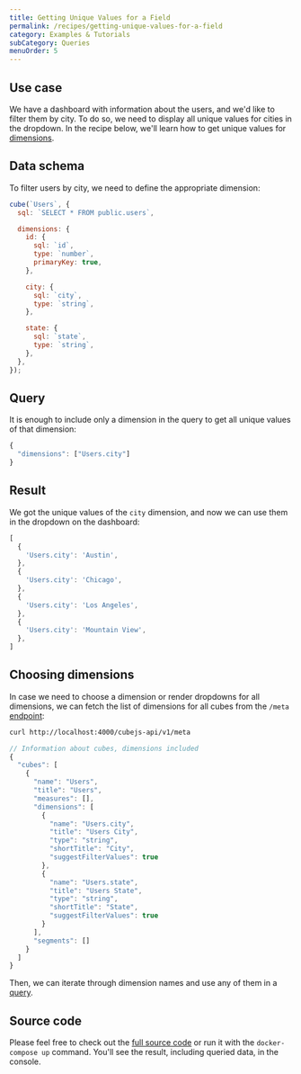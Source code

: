 ```yaml
---
title: Getting Unique Values for a Field
permalink: /recipes/getting-unique-values-for-a-field
category: Examples & Tutorials
subCategory: Queries
menuOrder: 5
---
```


## Use case

We have a dashboard with information about the users, and we'd like to filter
them by city. To do so, we need to display all unique values for cities in
the dropdown. In the recipe below, we'll learn how to get unique values for
[dimensions](https://cube.dev/docs/schema/reference/dimensions).

## Data schema

To filter users by city, we need to define the appropriate dimension:

```javascript
cube(`Users`, {
  sql: `SELECT * FROM public.users`,

  dimensions: {
    id: {
      sql: `id`,
      type: `number`,
      primaryKey: true,
    },

    city: {
      sql: `city`,
      type: `string`,
    },

    state: {
      sql: `state`,
      type: `string`,
    },
  },
});
```

## Query

It is enough to include only a dimension in the query to get all unique values
of that dimension:

```javascript
{
  "dimensions": ["Users.city"]
}
```

## Result

We got the unique values of the `city` dimension, and now we can use them in the
dropdown on the dashboard:

```javascript
[
  {
    'Users.city': 'Austin',
  },
  {
    'Users.city': 'Chicago',
  },
  {
    'Users.city': 'Los Angeles',
  },
  {
    'Users.city': 'Mountain View',
  },
]
```

## Choosing dimensions

In case we need to choose a dimension or render dropdowns for all dimensions,
we can fetch the list of dimensions for all cubes from the `/meta` 
[endpoint](https://cube.dev/docs/rest-api#api-reference-v-1-meta):

```bash
curl http://localhost:4000/cubejs-api/v1/meta
```

```javascript
// Information about cubes, dimensions included
{
  "cubes": [
    {
      "name": "Users",
      "title": "Users",
      "measures": [],
      "dimensions": [
        {
          "name": "Users.city",
          "title": "Users City",
          "type": "string",
          "shortTitle": "City",
          "suggestFilterValues": true
        },
        {
          "name": "Users.state",
          "title": "Users State",
          "type": "string",
          "shortTitle": "State",
          "suggestFilterValues": true
        }
      ],
      "segments": []
    }
  ]
}
```

Then, we can iterate through dimension names and use any of them in a [query](#query).

## Source code

Please feel free to check out the
[full source code](https://github.com/cube-js/cube.js/tree/master/examples/recipes/getting-unique-values-for-a-field)
or run it with the `docker-compose up` command. You'll see the result, including
queried data, in the console.

